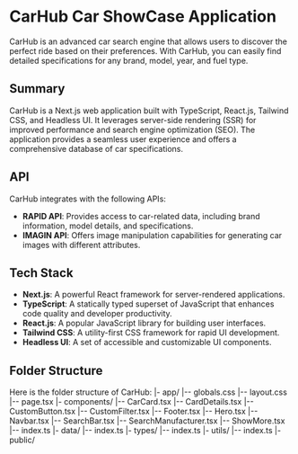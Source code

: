 # CarHub Car ShowCase Application

CarHub is an advanced car search engine that allows users to discover the perfect ride based on their preferences. With CarHub, you can easily find detailed specifications for any brand, model, year, and fuel type.

## Summary

CarHub is a Next.js web application built with TypeScript, React.js, Tailwind CSS, and Headless UI. It leverages server-side rendering (SSR) for improved performance and search engine optimization (SEO). The application provides a seamless user experience and offers a comprehensive database of car specifications.

## API

CarHub integrates with the following APIs:

- **RAPID API**: Provides access to car-related data, including brand information, model details, and specifications.
- **IMAGIN API**: Offers image manipulation capabilities for generating car images with different attributes.

## Tech Stack

- **Next.js**: A powerful React framework for server-rendered applications.
- **TypeScript**: A statically typed superset of JavaScript that enhances code quality and developer productivity.
- **React.js**: A popular JavaScript library for building user interfaces.
- **Tailwind CSS**: A utility-first CSS framework for rapid UI development.
- **Headless UI**: A set of accessible and customizable UI components.

## Folder Structure

Here is the folder structure of CarHub:
|- app/
|-- globals.css
|-- layout.css
|-- page.tsx
|- components/
|-- CarCard.tsx
|-- CardDetails.tsx
|-- CustomButton.tsx
|-- CustomFilter.tsx
|-- Footer.tsx
|-- Hero.tsx
|-- Navbar.tsx
|-- SearchBar.tsx
|-- SearchManufacturer.tsx
|-- ShowMore.tsx
|-- index.ts
|- data/
|-- index.ts
|- types/
|-- index.ts
|- utils/
|-- index.ts
|- public/

